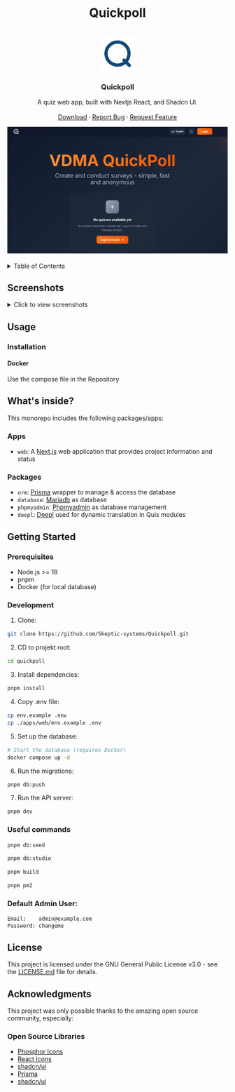 <!-- Improved compatibility of back to top link: See: https://github.com/othneildrew/Best-README-Template/pull/73 -->
<a id="readme-top"></a>

<div align="center">
<h1> Quickpoll</h1>
</div>
<!-- Project Stats -->
<div align="center">

<!--[![en](https://img.shields.io/badge/lang-en-red.svg)]
[![de](https://img.shields.io/badge/lang-de-yellow.svg)]
[![fr](https://img.shields.io/badge/lang-fr-blue.svg)]

[![Downloads][downloads-status]][downloads-url]
[![Contributors][contributors-status]][contributors-url]
[![GitHub Release][release-status]][release-url]
[![GitHub Issues or Pull Requests][issues-status]][issues-url]
[![License][license-status]][license-url]-->

</div>
<br />
<div align="center">
  <a href="https://github.com/skeptic-systems/quickpoll">
    <img src="./apps/web/public/dark-logo.svg" alt="Logo" width="80" height="80">
  </a>

  <h3 align="center">Quickpoll</h3>

<p align="center">
    A quiz web app, built with Nextjs React, and Shadcn UI.
    <br />
    <br />
    <a href="https://github.com/skeptic-systems/quickpoll/releases/latest">Download</a>
    ·
    <a href="https://github.com/skeptic-systems/quickpoll/issues/new?labels=bug&template=bug-report---.md">Report Bug</a>
    ·
    <a href="https://github.com/skeptic-systems/quickpoll/issues/new?labels=enhancement&template=feature-request---.md">Request Feature</a>
  </p>

  <img src="./apps/web/public/mock.png" alt="Quickpoll" width="600">

</div>

<br />

<!-- TABLE OF CONTENTS -->
<details>
  <summary>Table of Contents</summary>
  <ol>
    <li><a href="#screenshots">Screenshots</a></li>
    <li><a href="#usage">Usage</a></li>
    <li><a href="#whats-inside">What's inside?</a></li>
    <li>
      <a href="#getting-started">Getting Started</a>
      <ul>
        <li><a href="#prerequisites">Prerequisites</a></li>
        <li><a href="#development">Development</a></li>
      </ul>
    </li>
    <li><a href="#license">License</a></li>
    <li><a href="#acknowledgments">Acknowledgments</a></li>
  </ol>
</details>

## Screenshots

<details>
<summary>Click to view screenshots</summary>

### Main Application

![Landingpage](./apps/web/public/mock.png)

### Admin Interface

![Admin Interface](./apps/web/public/mock2.png)

### Create a Quiz

![Create a Quiz](./apps/web/public/mock3.png)

![Create Question Stacks](./apps/web/public/mock4.png)

![Implement Question Stacks](./apps/web/public/mock5.png)

![Qr Code Support](./apps/web/public/mock6.png)

### Multi Language Support

![Multi Language](./apps/web/public/mock7.png)

### Light and Darkmode

![Lightmode](./apps/web/public/mock8.png)

</details>

## Usage

### Installation

#### Docker

Use the compose file in the Repository

## What's inside?

This monorepo includes the following packages/apps:

### Apps

- `web`: A [Next.js](https://nextjs.org/) web application that provides project information and status

### Packages

- `orm`: [Prisma](https://www.prisma.io/) wrapper to manage & access the database
- `database`: [Mariadb](https://mariadb.org/) as database
- `phpmyadmin`: [Phpmyadmin](https://www.phpmyadmin.net/) as database management
- `deepl`: [Deepl](https://www.deepl.com/) used for dynamic translation in Quis modules

## Getting Started

### Prerequisites

- Node.js >= 18
- pnpm
- Docker (for local database)

### Development

1. Clone:

```bash
git clone https://github.com/Skeptic-systems/Quickpoll.git
```
2. CD to projekt root:

```bash
cd quickpoll
```

3. Install dependencies:

```bash
pnpm install
```

4. Copy .env file:

```bash
cp env.example .env
cp ./apps/web/env.example .env
```

5. Set up the database:

```bash
# Start the database (requires Docker)
docker compose up -d
```

6. Run the migrations:

```bash
pnpm db:push
```

7. Run the API server:

```bash
pnpm dev
```
### Useful commands

```bash
pnpm db:seed
```

```bash
pnpm db:studio
```

```bash
pnpm build
```

```bash
pnpm pm2
```

### Default Admin User:

```
Email:    admin@example.com
Password: changeme
```

## License

This project is licensed under the GNU General Public License v3.0 - see the [LICENSE.md](LICENSE.md) file for details.


<!-- ACKNOWLEDGMENTS -->

## Acknowledgments

This project was only possible thanks to the amazing open source community, especially:

### Open Source Libraries

- [Phosphor Icons](https://phosphoricons.com/)
- [React Icons](https://react-icons.github.io/react-icons/search)
- [shadcn/ui](https://ui.shadcn.com/)
- [Prisma](https://www.prisma.io/)
- [shadcn/ui](https://ui.shadcn.com/)

[downloads-status]: https://img.shields.io/github/downloads/skeptic-systems/quickpoll/latest/total
[downloads-url]: https://github.com/skeptic-systems/quickpoll/releases/latest
[stars-status]: https://img.shields.io/github/stars/skeptic-systems/quickpoll
[stars-url]: https://github.com/skeptic-systems/quickpoll/stargazers
[release-status]: https://img.shields.io/github/v/release/skeptic-systems/quickpoll
[release-url]: https://github.com/skeptic-systems/quickpoll/releases/latest
[issues-status]: https://img.shields.io/github/issues/skeptic-systems/quickpoll
[issues-url]: https://github.com/skeptic-systems/quickpoll/issues
[license-status]: https://img.shields.io/github/license/skeptic-systems/quickpoll
[license-url]: https://github.com/skeptic-systems/quickpoll/blob/main/LICENSE.md
[typescript-status]: https://img.shields.io/badge/typescript-007ACC?logo=typescript&logoColor=white
[typescript-url]: https://www.typescriptlang.org/
[commit-activity-status]: https://img.shields.io/github/commit-activity/m/skeptic-systems/quickpoll
[commit-activity-url]: https://github.com/skeptic-systems/quickpoll/graphs/commit-activity
[last-commit-status]: https://img.shields.io/github/last-commit/skeptic-systems/quickpoll
[last-commit-url]: https://github.com/skeptic-systems/quickpoll/commits/main
[contributors-status]: https://img.shields.io/github/contributors/skeptic-systems/quickpoll
[contributors-url]: https://github.com/skeptic-systems/quickpoll/graphs/contributors
[forks-status]: https://img.shields.io/github/forks/skeptic-systems/quickpoll
[forks-url]: https://github.com/skeptic-systems/quickpoll/network/members
